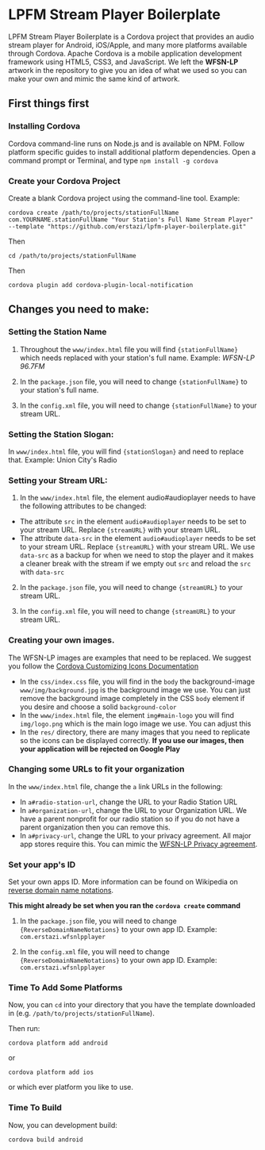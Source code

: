 LPFM Stream Player Boilerplate
=================================

LPFM Stream Player Boilerplate is a Cordova project that provides an audio stream player for Android, iOS/Apple, and many more platforms available through Cordova. Apache Cordova is a mobile application development framework using HTML5, CSS3, and JavaScript. We left the **WFSN-LP** artwork in the repository to give you an idea of what we used so you can make your own and mimic the same kind of artwork.

## First things first

### Installing Cordova

Cordova command-line runs on Node.js and is available on NPM. Follow platform specific guides to install additional platform dependencies. Open a command prompt or Terminal, and type `npm install -g cordova`

### Create your Cordova Project

Create a blank Cordova project using the command-line tool. Example:

`cordova create /path/to/projects/stationFullName com.YOURNAME.stationFullName "Your Station's Full Name Stream Player" --template "https://github.com/erstazi/lpfm-player-boilerplate.git"`

Then

`cd /path/to/projects/stationFullName`

Then

`cordova plugin add cordova-plugin-local-notification`

## Changes you need to make:

### Setting the Station Name

1. Throughout the `www/index.html` file you will find `{stationFullName}` which needs replaced with your station's full name. Example: *WFSN-LP 96.7FM*

2. In the `package.json` file, you will need to change `{stationFullName}` to your station's full name.

3. In the `config.xml` file, you will need to change `{stationFullName}` to your stream URL.

### Setting the Station Slogan:

In `www/index.html` file, you will find `{stationSlogan}` and need to replace that.
Example: Union City's Radio

### Setting your Stream URL:

1. In the `www/index.html` file, the element audio#audioplayer needs to have the following attributes to be changed:

  * The attribute `src` in the element `audio#audioplayer` needs to be set to your stream URL. Replace `{streamURL}` with your stream URL.
  * The attribute `data-src` in the element `audio#audioplayer` needs to be set to your stream URL. Replace `{streamURL}` with your stream URL. We use `data-src` as a backup for when we need to stop the player and it makes a cleaner break with the stream if we empty out `src` and reload the `src` with `data-src`

2. In the `package.json` file, you will need to change `{streamURL}` to your stream URL.

3. In the `config.xml` file, you will need to change `{streamURL}` to your stream URL.

### Creating your own images.

The WFSN-LP images are examples that need to be replaced. We suggest you follow the [Cordova Customizing Icons Documentation](https://cordova.apache.org/docs/en/latest/config_ref/images.html)

* In the `css/index.css` file, you will find in the `body` the background-image `www/img/background.jpg` is the background image we use. You can just remove the background image completely in the CSS `body` element if you desire and choose a solid `background-color`
* In the `www/index.html` file, the element `img#main-logo` you will find `img/logo.png` which is the main logo image we use. You can adjust this
* In the `res/` directory, there are many images that you need to replicate so the icons can be displayed correctly. **If you use our images, then your application will be rejected on Google Play**

### Changing some URLs to fit your organization

In the `www/index.html` file, change the `a` link URLs in the following:

* In `a#radio-station-url`, change the URL to your Radio Station URL
* In `a#organization-url`, change the URL to your Organization URL. We have a parent nonprofit for our radio station so if you do not have a parent organization then you can remove this.
* In `a#privacy-url`, change the URL to your privacy agreement. All major app stores require this. You can mimic the [WFSN-LP Privacy agreement](http://radio.ucfsc.org/privacy/).

### Set your app's ID

Set your own apps ID. More information can be found on Wikipedia on [reverse domain name notations](https://en.wikipedia.org/wiki/Reverse_domain_name_notation).

**This might already be set when you ran the `cordova create` command**

1. In the `package.json` file, you will need to change `{ReverseDomainNameNotations}` to your own app ID. Example: `com.erstazi.wfsnlpplayer`

2. In the `config.xml` file, you will need to change `{ReverseDomainNameNotations}` to your own app ID. Example: `com.erstazi.wfsnlpplayer`


### Time To Add Some Platforms

Now, you can `cd` into your directory that you have the template downloaded in (e.g. `/path/to/projects/stationFullName`).

Then run:

`cordova platform add android`

or

`cordova platform add ios`

or which ever platform you like to use.

### Time To Build

Now, you can development build:

`cordova build android`